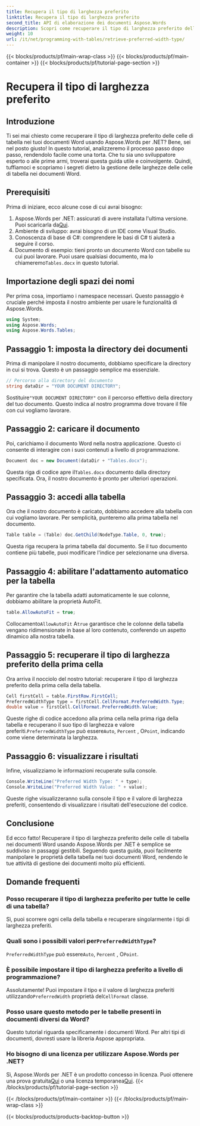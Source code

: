 ```yaml
---
title: Recupera il tipo di larghezza preferito
linktitle: Recupera il tipo di larghezza preferito
second_title: API di elaborazione dei documenti Aspose.Words
description: Scopri come recuperare il tipo di larghezza preferito delle celle della tabella nei documenti Word utilizzando Aspose.Words per .NET con la nostra guida dettagliata.
weight: 10
url: /it/net/programming-with-tables/retrieve-preferred-width-type/
---
```


{{< blocks/products/pf/main-wrap-class >}}
{{< blocks/products/pf/main-container >}}
{{< blocks/products/pf/tutorial-page-section >}}

# Recupera il tipo di larghezza preferito

## Introduzione

Ti sei mai chiesto come recuperare il tipo di larghezza preferito delle celle di tabella nei tuoi documenti Word usando Aspose.Words per .NET? Bene, sei nel posto giusto! In questo tutorial, analizzeremo il processo passo dopo passo, rendendolo facile come una torta. Che tu sia uno sviluppatore esperto o alle prime armi, troverai questa guida utile e coinvolgente. Quindi, tuffiamoci e scopriamo i segreti dietro la gestione delle larghezze delle celle di tabella nei documenti Word.

## Prerequisiti

Prima di iniziare, ecco alcune cose di cui avrai bisogno:

1.  Aspose.Words per .NET: assicurati di avere installata l'ultima versione. Puoi scaricarla da[Qui](https://releases.aspose.com/words/net/).
2. Ambiente di sviluppo: avrai bisogno di un IDE come Visual Studio.
3. Conoscenza di base di C#: comprendere le basi di C# ti aiuterà a seguire il corso.
4.  Documento di esempio: tieni pronto un documento Word con tabelle su cui puoi lavorare. Puoi usare qualsiasi documento, ma lo chiameremo`Tables.docx` in questo tutorial.

## Importazione degli spazi dei nomi

Per prima cosa, importiamo i namespace necessari. Questo passaggio è cruciale perché imposta il nostro ambiente per usare le funzionalità di Aspose.Words.

```csharp
using System;
using Aspose.Words;
using Aspose.Words.Tables;
```

## Passaggio 1: imposta la directory dei documenti

Prima di manipolare il nostro documento, dobbiamo specificare la directory in cui si trova. Questo è un passaggio semplice ma essenziale.

```csharp
// Percorso alla directory del documento
string dataDir = "YOUR DOCUMENT DIRECTORY";
```

 Sostituire`"YOUR DOCUMENT DIRECTORY"` con il percorso effettivo della directory del tuo documento. Questo indica al nostro programma dove trovare il file con cui vogliamo lavorare.

## Passaggio 2: caricare il documento

Poi, carichiamo il documento Word nella nostra applicazione. Questo ci consente di interagire con i suoi contenuti a livello di programmazione.

```csharp
Document doc = new Document(dataDir + "Tables.docx");
```

 Questa riga di codice apre il`Tables.docx` documento dalla directory specificata. Ora, il nostro documento è pronto per ulteriori operazioni.

## Passaggio 3: accedi alla tabella

Ora che il nostro documento è caricato, dobbiamo accedere alla tabella con cui vogliamo lavorare. Per semplicità, punteremo alla prima tabella nel documento.

```csharp
Table table = (Table) doc.GetChild(NodeType.Table, 0, true);
```

Questa riga recupera la prima tabella dal documento. Se il tuo documento contiene più tabelle, puoi modificare l'indice per selezionarne una diversa.

## Passaggio 4: abilitare l'adattamento automatico per la tabella

Per garantire che la tabella adatti automaticamente le sue colonne, dobbiamo abilitare la proprietà AutoFit.

```csharp
table.AllowAutoFit = true;
```

 Collocamento`AllowAutoFit` A`true` garantisce che le colonne della tabella vengano ridimensionate in base al loro contenuto, conferendo un aspetto dinamico alla nostra tabella.

## Passaggio 5: recuperare il tipo di larghezza preferito della prima cella

Ora arriva il nocciolo del nostro tutorial: recuperare il tipo di larghezza preferito della prima cella della tabella.

```csharp
Cell firstCell = table.FirstRow.FirstCell;
PreferredWidthType type = firstCell.CellFormat.PreferredWidth.Type;
double value = firstCell.CellFormat.PreferredWidth.Value;
```

 Queste righe di codice accedono alla prima cella nella prima riga della tabella e recuperano il suo tipo di larghezza e valore preferiti.`PreferredWidthType` può essere`Auto`, `Percent` , O`Point`, indicando come viene determinata la larghezza.

## Passaggio 6: visualizzare i risultati

Infine, visualizziamo le informazioni recuperate sulla console.

```csharp
Console.WriteLine("Preferred Width Type: " + type);
Console.WriteLine("Preferred Width Value: " + value);
```

Queste righe visualizzeranno sulla console il tipo e il valore di larghezza preferiti, consentendo di visualizzare i risultati dell'esecuzione del codice.

## Conclusione

Ed ecco fatto! Recuperare il tipo di larghezza preferito delle celle di tabella nei documenti Word usando Aspose.Words per .NET è semplice se suddiviso in passaggi gestibili. Seguendo questa guida, puoi facilmente manipolare le proprietà della tabella nei tuoi documenti Word, rendendo le tue attività di gestione dei documenti molto più efficienti.

## Domande frequenti

### Posso recuperare il tipo di larghezza preferito per tutte le celle di una tabella?

Sì, puoi scorrere ogni cella della tabella e recuperare singolarmente i tipi di larghezza preferiti.

###  Quali sono i possibili valori per`PreferredWidthType`?

`PreferredWidthType` può essere`Auto`, `Percent` , O`Point`.

### È possibile impostare il tipo di larghezza preferito a livello di programmazione?

 Assolutamente! Puoi impostare il tipo e il valore di larghezza preferiti utilizzando`PreferredWidth` proprietà del`CellFormat` classe.

### Posso usare questo metodo per le tabelle presenti in documenti diversi da Word?

Questo tutorial riguarda specificamente i documenti Word. Per altri tipi di documenti, dovresti usare la libreria Aspose appropriata.

### Ho bisogno di una licenza per utilizzare Aspose.Words per .NET?

 Sì, Aspose.Words per .NET è un prodotto concesso in licenza. Puoi ottenere una prova gratuita[Qui](https://releases.aspose.com/) o una licenza temporanea[Qui](https://purchase.aspose.com/temporary-license/).
{{< /blocks/products/pf/tutorial-page-section >}}

{{< /blocks/products/pf/main-container >}}
{{< /blocks/products/pf/main-wrap-class >}}

{{< blocks/products/products-backtop-button >}}
